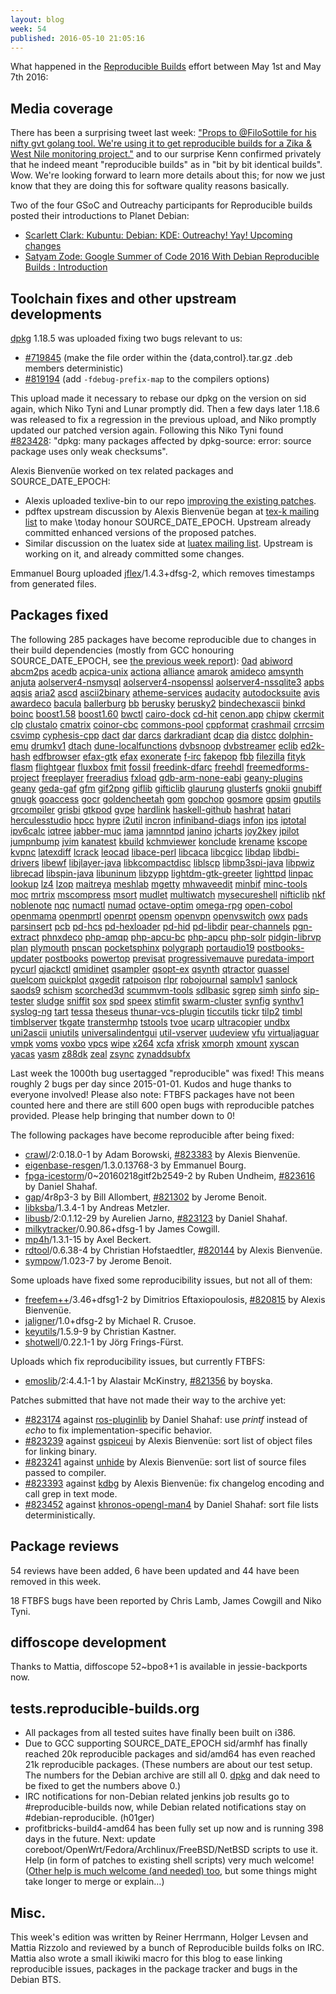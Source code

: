 ```yaml
---
layout: blog
week: 54
published: 2016-05-10 21:05:16
---
```


What happened in the [Reproducible
Builds](https://wiki.debian.org/ReproducibleBuilds) effort between May 1st and May 7th 2016:

Media coverage
--------------

There has been a surprising tweet last week: ["Props to @FiloSottile for his nifty gvt golang tool. We're using it to get reproducible builds for a Zika & West Nile monitoring project."](https://twitter.com/kennwhite/status/726785920972673024) and to our surprise Kenn confirmed privately that he indeed meant "reproducible builds" as in "bit by bit identical builds". Wow. We're looking forward to learn more details about this; for now we just know that they are doing this for software quality reasons basically.

Two of the four GSoC and Outreachy participants for Reproducible builds posted their introductions to Planet Debian:

 * [Scarlett Clark: Kubuntu: Debian: KDE: Outreachy! Yay! Upcoming changes](http://scarlettgatelyclark.com/2016/kubuntu-debian-kde-outreachy-yay-upcoming-changes/)
 * [Satyam Zode: Google Summer of Code 2016 With Debian Reproducible Builds : Introduction](https://satyamz.github.io/blog/2016/05/08/google-summer-of-code-2016-with-debian-reproducible-builds-introduction/)


Toolchain fixes and other upstream developments
-----------------------------------------------

[dpkg](https://tracker.debian.org/pkg/dpkg) 1.18.5 was uploaded fixing two bugs relevant to us:

 * [#719845](https://bugs.debian.org/719845) (make the file order within the  {data,control}.tar.gz .deb members deterministic)
 * [#819194](https://bugs.debian.org/819194) (add `-fdebug-prefix-map` to the compilers options)

This upload made it necessary to rebase our dpkg on the version on sid again, which Niko Tyni and Lunar promptly did. Then a few days later 1.18.6 was released to fix a regression in the previous upload, and Niko promptly updated our patched version again. 
Following this Niko Tyni found [#823428](https://bugs.debian.org/823428): "dpkg: many packages affected by dpkg-source: error: source package uses only weak checksums".

Alexis Bienvenüe worked on tex related packages and SOURCE_DATE_EPOCH:

 * Alexis uploaded texlive-bin to our repo [improving the existing patches](https://anonscm.debian.org/cgit/reproducible/texlive-bin.git/log/?h=pu/reproducible_builds).
 * pdftex upstream discussion by Alexis Bienvenüe began at [tex-k mailing list](https://www.tug.org/pipermail/tex-k/2016-May/002691.html) to make \today honour SOURCE_DATE_EPOCH. Upstream already committed enhanced versions of the proposed patches.
 * Similar discussion on the luatex side at [luatex mailing list](https://mailman.ntg.nl/pipermail/dev-luatex/2016-May/005700.html). Upstream is working on it, and already committed some changes. 

Emmanuel Bourg uploaded [jflex](https://tracker.debian.org/pkg/jflex)/1.4.3+dfsg-2, which removes timestamps from generated files.

Packages fixed
--------------


The following 285 packages have become reproducible due to changes in their
build dependencies (mostly from GCC honouring SOURCE_DATE_EPOCH, see [the previous week report](https://reproducible.alioth.debian.org/blog/posts/53/)):
[0ad](https://tracker.debian.org/0ad)
[abiword](https://tracker.debian.org/abiword)
[abcm2ps](https://tracker.debian.org/abcm2ps)
[acedb](https://tracker.debian.org/acedb)
[acpica-unix](https://tracker.debian.org/acpica-unix)
[actiona](https://tracker.debian.org/actiona)
[alliance](https://tracker.debian.org/alliance)
[amarok](https://tracker.debian.org/amarok)
[amideco](https://tracker.debian.org/amideco)
[amsynth](https://tracker.debian.org/amsynth)
[anjuta](https://tracker.debian.org/anjuta)
[aolserver4-nsmysql](https://tracker.debian.org/aolserver4-nsmysql)
[aolserver4-nsopenssl](https://tracker.debian.org/aolserver4-nsopenssl)
[aolserver4-nssqlite3](https://tracker.debian.org/aolserver4-nssqlite3)
[apbs](https://tracker.debian.org/apbs)
[aqsis](https://tracker.debian.org/aqsis)
[aria2](https://tracker.debian.org/aria2)
[ascd](https://tracker.debian.org/ascd)
[ascii2binary](https://tracker.debian.org/ascii2binary)
[atheme-services](https://tracker.debian.org/atheme-services)
[audacity](https://tracker.debian.org/audacity)
[autodocksuite](https://tracker.debian.org/autodocksuite)
[avis](https://tracker.debian.org/avis)
[awardeco](https://tracker.debian.org/awardeco)
[bacula](https://tracker.debian.org/bacula)
[ballerburg](https://tracker.debian.org/ballerburg)
[bb](https://tracker.debian.org/bb)
[berusky](https://tracker.debian.org/berusky)
[berusky2](https://tracker.debian.org/berusky2)
[bindechexascii](https://tracker.debian.org/bindechexascii)
[binkd](https://tracker.debian.org/binkd)
[boinc](https://tracker.debian.org/boinc)
[boost1.58](https://tracker.debian.org/boost1.58)
[boost1.60](https://tracker.debian.org/boost1.60)
[bwctl](https://tracker.debian.org/bwctl)
[cairo-dock](https://tracker.debian.org/cairo-dock)
[cd-hit](https://tracker.debian.org/cd-hit)
[cenon.app](https://tracker.debian.org/cenon.app)
[chipw](https://tracker.debian.org/chipw)
[ckermit](https://tracker.debian.org/ckermit)
[clp](https://tracker.debian.org/clp)
[clustalo](https://tracker.debian.org/clustalo)
[cmatrix](https://tracker.debian.org/cmatrix)
[coinor-cbc](https://tracker.debian.org/coinor-cbc)
[commons-pool](https://tracker.debian.org/commons-pool)
[cppformat](https://tracker.debian.org/cppformat)
[crashmail](https://tracker.debian.org/crashmail)
[crrcsim](https://tracker.debian.org/crrcsim)
[csvimp](https://tracker.debian.org/csvimp)
[cyphesis-cpp](https://tracker.debian.org/cyphesis-cpp)
[dact](https://tracker.debian.org/dact)
[dar](https://tracker.debian.org/dar)
[darcs](https://tracker.debian.org/darcs)
[darkradiant](https://tracker.debian.org/darkradiant)
[dcap](https://tracker.debian.org/dcap)
[dia](https://tracker.debian.org/dia)
[distcc](https://tracker.debian.org/distcc)
[dolphin-emu](https://tracker.debian.org/dolphin-emu)
[drumkv1](https://tracker.debian.org/drumkv1)
[dtach](https://tracker.debian.org/dtach)
[dune-localfunctions](https://tracker.debian.org/dune-localfunctions)
[dvbsnoop](https://tracker.debian.org/dvbsnoop)
[dvbstreamer](https://tracker.debian.org/dvbstreamer)
[eclib](https://tracker.debian.org/eclib)
[ed2k-hash](https://tracker.debian.org/ed2k-hash)
[edfbrowser](https://tracker.debian.org/edfbrowser)
[efax-gtk](https://tracker.debian.org/efax-gtk)
[efax](https://tracker.debian.org/efax)
[exonerate](https://tracker.debian.org/exonerate)
[f-irc](https://tracker.debian.org/f-irc)
[fakepop](https://tracker.debian.org/fakepop)
[fbb](https://tracker.debian.org/fbb)
[filezilla](https://tracker.debian.org/filezilla)
[fityk](https://tracker.debian.org/fityk)
[flasm](https://tracker.debian.org/flasm)
[flightgear](https://tracker.debian.org/flightgear)
[fluxbox](https://tracker.debian.org/fluxbox)
[fmit](https://tracker.debian.org/fmit)
[fossil](https://tracker.debian.org/fossil)
[freedink-dfarc](https://tracker.debian.org/freedink-dfarc)
[freehdl](https://tracker.debian.org/freehdl)
[freemedforms-project](https://tracker.debian.org/freemedforms-project)
[freeplayer](https://tracker.debian.org/freeplayer)
[freeradius](https://tracker.debian.org/freeradius)
[fxload](https://tracker.debian.org/fxload)
[gdb-arm-none-eabi](https://tracker.debian.org/gdb-arm-none-eabi)
[geany-plugins](https://tracker.debian.org/geany-plugins)
[geany](https://tracker.debian.org/geany)
[geda-gaf](https://tracker.debian.org/geda-gaf)
[gfm](https://tracker.debian.org/gfm)
[gif2png](https://tracker.debian.org/gif2png)
[giflib](https://tracker.debian.org/giflib)
[gifticlib](https://tracker.debian.org/gifticlib)
[glaurung](https://tracker.debian.org/glaurung)
[glusterfs](https://tracker.debian.org/glusterfs)
[gnokii](https://tracker.debian.org/gnokii)
[gnubiff](https://tracker.debian.org/gnubiff)
[gnugk](https://tracker.debian.org/gnugk)
[goaccess](https://tracker.debian.org/goaccess)
[gocr](https://tracker.debian.org/gocr)
[goldencheetah](https://tracker.debian.org/goldencheetah)
[gom](https://tracker.debian.org/gom)
[gopchop](https://tracker.debian.org/gopchop)
[gosmore](https://tracker.debian.org/gosmore)
[gpsim](https://tracker.debian.org/gpsim)
[gputils](https://tracker.debian.org/gputils)
[grcompiler](https://tracker.debian.org/grcompiler)
[grisbi](https://tracker.debian.org/grisbi)
[gtkpod](https://tracker.debian.org/gtkpod)
[gvpe](https://tracker.debian.org/gvpe)
[hardlink](https://tracker.debian.org/hardlink)
[haskell-github](https://tracker.debian.org/haskell-github)
[hashrat](https://tracker.debian.org/hashrat)
[hatari](https://tracker.debian.org/hatari)
[herculesstudio](https://tracker.debian.org/herculesstudio)
[hpcc](https://tracker.debian.org/hpcc)
[hypre](https://tracker.debian.org/hypre)
[i2util](https://tracker.debian.org/i2util)
[incron](https://tracker.debian.org/incron)
[infiniband-diags](https://tracker.debian.org/infiniband-diags)
[infon](https://tracker.debian.org/infon)
[ips](https://tracker.debian.org/ips)
[iptotal](https://tracker.debian.org/iptotal)
[ipv6calc](https://tracker.debian.org/ipv6calc)
[iqtree](https://tracker.debian.org/iqtree)
[jabber-muc](https://tracker.debian.org/jabber-muc)
[jama](https://tracker.debian.org/jama)
[jamnntpd](https://tracker.debian.org/jamnntpd)
[janino](https://tracker.debian.org/janino)
[jcharts](https://tracker.debian.org/jcharts)
[joy2key](https://tracker.debian.org/joy2key)
[jpilot](https://tracker.debian.org/jpilot)
[jumpnbump](https://tracker.debian.org/jumpnbump)
[jvim](https://tracker.debian.org/jvim)
[kanatest](https://tracker.debian.org/kanatest)
[kbuild](https://tracker.debian.org/kbuild)
[kchmviewer](https://tracker.debian.org/kchmviewer)
[konclude](https://tracker.debian.org/konclude)
[krename](https://tracker.debian.org/krename)
[kscope](https://tracker.debian.org/kscope)
[kvpnc](https://tracker.debian.org/kvpnc)
[latexdiff](https://tracker.debian.org/latexdiff)
[lcrack](https://tracker.debian.org/lcrack)
[leocad](https://tracker.debian.org/leocad)
[libace-perl](https://tracker.debian.org/libace-perl)
[libcaca](https://tracker.debian.org/libcaca)
[libcgicc](https://tracker.debian.org/libcgicc)
[libdap](https://tracker.debian.org/libdap)
[libdbi-drivers](https://tracker.debian.org/libdbi-drivers)
[libewf](https://tracker.debian.org/libewf)
[libjlayer-java](https://tracker.debian.org/libjlayer-java)
[libkcompactdisc](https://tracker.debian.org/libkcompactdisc)
[liblscp](https://tracker.debian.org/liblscp)
[libmp3spi-java](https://tracker.debian.org/libmp3spi-java)
[libpwiz](https://tracker.debian.org/libpwiz)
[librecad](https://tracker.debian.org/librecad)
[libspin-java](https://tracker.debian.org/libspin-java)
[libuninum](https://tracker.debian.org/libuninum)
[libzypp](https://tracker.debian.org/libzypp)
[lightdm-gtk-greeter](https://tracker.debian.org/lightdm-gtk-greeter)
[lighttpd](https://tracker.debian.org/lighttpd)
[linpac](https://tracker.debian.org/linpac)
[lookup](https://tracker.debian.org/lookup)
[lz4](https://tracker.debian.org/lz4)
[lzop](https://tracker.debian.org/lzop)
[maitreya](https://tracker.debian.org/maitreya)
[meshlab](https://tracker.debian.org/meshlab)
[mgetty](https://tracker.debian.org/mgetty)
[mhwaveedit](https://tracker.debian.org/mhwaveedit)
[minbif](https://tracker.debian.org/minbif)
[minc-tools](https://tracker.debian.org/minc-tools)
[moc](https://tracker.debian.org/moc)
[mrtrix](https://tracker.debian.org/mrtrix)
[mscompress](https://tracker.debian.org/mscompress)
[msort](https://tracker.debian.org/msort)
[mudlet](https://tracker.debian.org/mudlet)
[multiwatch](https://tracker.debian.org/multiwatch)
[mysecureshell](https://tracker.debian.org/mysecureshell)
[nifticlib](https://tracker.debian.org/nifticlib)
[nkf](https://tracker.debian.org/nkf)
[noblenote](https://tracker.debian.org/noblenote)
[nqc](https://tracker.debian.org/nqc)
[numactl](https://tracker.debian.org/numactl)
[numad](https://tracker.debian.org/numad)
[octave-optim](https://tracker.debian.org/octave-optim)
[omega-rpg](https://tracker.debian.org/omega-rpg)
[open-cobol](https://tracker.debian.org/open-cobol)
[openmama](https://tracker.debian.org/openmama)
[openmprtl](https://tracker.debian.org/openmprtl)
[openrpt](https://tracker.debian.org/openrpt)
[opensm](https://tracker.debian.org/opensm)
[openvpn](https://tracker.debian.org/openvpn)
[openvswitch](https://tracker.debian.org/openvswitch)
[owx](https://tracker.debian.org/owx)
[pads](https://tracker.debian.org/pads)
[parsinsert](https://tracker.debian.org/parsinsert)
[pcb](https://tracker.debian.org/pcb)
[pd-hcs](https://tracker.debian.org/pd-hcs)
[pd-hexloader](https://tracker.debian.org/pd-hexloader)
[pd-hid](https://tracker.debian.org/pd-hid)
[pd-libdir](https://tracker.debian.org/pd-libdir)
[pear-channels](https://tracker.debian.org/pear-channels)
[pgn-extract](https://tracker.debian.org/pgn-extract)
[phnxdeco](https://tracker.debian.org/phnxdeco)
[php-amqp](https://tracker.debian.org/php-amqp)
[php-apcu-bc](https://tracker.debian.org/php-apcu-bc)
[php-apcu](https://tracker.debian.org/php-apcu)
[php-solr](https://tracker.debian.org/php-solr)
[pidgin-librvp](https://tracker.debian.org/pidgin-librvp)
[plan](https://tracker.debian.org/plan)
[plymouth](https://tracker.debian.org/plymouth)
[pnscan](https://tracker.debian.org/pnscan)
[pocketsphinx](https://tracker.debian.org/pocketsphinx)
[polygraph](https://tracker.debian.org/polygraph)
[portaudio19](https://tracker.debian.org/portaudio19)
[postbooks-updater](https://tracker.debian.org/postbooks-updater)
[postbooks](https://tracker.debian.org/postbooks)
[powertop](https://tracker.debian.org/powertop)
[previsat](https://tracker.debian.org/previsat)
[progressivemauve](https://tracker.debian.org/progressivemauve)
[puredata-import](https://tracker.debian.org/puredata-import)
[pycurl](https://tracker.debian.org/pycurl)
[qjackctl](https://tracker.debian.org/qjackctl)
[qmidinet](https://tracker.debian.org/qmidinet)
[qsampler](https://tracker.debian.org/qsampler)
[qsopt-ex](https://tracker.debian.org/qsopt-ex)
[qsynth](https://tracker.debian.org/qsynth)
[qtractor](https://tracker.debian.org/qtractor)
[quassel](https://tracker.debian.org/quassel)
[quelcom](https://tracker.debian.org/quelcom)
[quickplot](https://tracker.debian.org/quickplot)
[qxgedit](https://tracker.debian.org/qxgedit)
[ratpoison](https://tracker.debian.org/ratpoison)
[rlpr](https://tracker.debian.org/rlpr)
[robojournal](https://tracker.debian.org/robojournal)
[samplv1](https://tracker.debian.org/samplv1)
[sanlock](https://tracker.debian.org/sanlock)
[saods9](https://tracker.debian.org/saods9)
[schism](https://tracker.debian.org/schism)
[scorched3d](https://tracker.debian.org/scorched3d)
[scummvm-tools](https://tracker.debian.org/scummvm-tools)
[sdlbasic](https://tracker.debian.org/sdlbasic)
[sgrep](https://tracker.debian.org/sgrep)
[simh](https://tracker.debian.org/simh)
[sinfo](https://tracker.debian.org/sinfo)
[sip-tester](https://tracker.debian.org/sip-tester)
[sludge](https://tracker.debian.org/sludge)
[sniffit](https://tracker.debian.org/sniffit)
[sox](https://tracker.debian.org/sox)
[spd](https://tracker.debian.org/spd)
[speex](https://tracker.debian.org/speex)
[stimfit](https://tracker.debian.org/stimfit)
[swarm-cluster](https://tracker.debian.org/swarm-cluster)
[synfig](https://tracker.debian.org/synfig)
[synthv1](https://tracker.debian.org/synthv1)
[syslog-ng](https://tracker.debian.org/syslog-ng)
[tart](https://tracker.debian.org/tart)
[tessa](https://tracker.debian.org/tessa)
[theseus](https://tracker.debian.org/theseus)
[thunar-vcs-plugin](https://tracker.debian.org/thunar-vcs-plugin)
[ticcutils](https://tracker.debian.org/ticcutils)
[tickr](https://tracker.debian.org/tickr)
[tilp2](https://tracker.debian.org/tilp2)
[timbl](https://tracker.debian.org/timbl)
[timblserver](https://tracker.debian.org/timblserver)
[tkgate](https://tracker.debian.org/tkgate)
[transtermhp](https://tracker.debian.org/transtermhp)
[tstools](https://tracker.debian.org/tstools)
[tvoe](https://tracker.debian.org/tvoe)
[ucarp](https://tracker.debian.org/ucarp)
[ultracopier](https://tracker.debian.org/ultracopier)
[undbx](https://tracker.debian.org/undbx)
[uni2ascii](https://tracker.debian.org/uni2ascii)
[uniutils](https://tracker.debian.org/uniutils)
[universalindentgui](https://tracker.debian.org/universalindentgui)
[util-vserver](https://tracker.debian.org/util-vserver)
[uudeview](https://tracker.debian.org/uudeview)
[vfu](https://tracker.debian.org/vfu)
[virtualjaguar](https://tracker.debian.org/virtualjaguar)
[vmpk](https://tracker.debian.org/vmpk)
[voms](https://tracker.debian.org/voms)
[voxbo](https://tracker.debian.org/voxbo)
[vpcs](https://tracker.debian.org/vpcs)
[wipe](https://tracker.debian.org/wipe)
[x264](https://tracker.debian.org/x264)
[xcfa](https://tracker.debian.org/xcfa)
[xfrisk](https://tracker.debian.org/xfrisk)
[xmorph](https://tracker.debian.org/xmorph)
[xmount](https://tracker.debian.org/xmount)
[xyscan](https://tracker.debian.org/xyscan)
[yacas](https://tracker.debian.org/yacas)
[yasm](https://tracker.debian.org/yasm)
[z88dk](https://tracker.debian.org/z88dk)
[zeal](https://tracker.debian.org/zeal)
[zsync](https://tracker.debian.org/zsync)
[zynaddsubfx](https://tracker.debian.org/zynaddsubfx)

Last week the 1000th bug usertagged "reproducible" was fixed! This means roughly 2 bugs per day since 2015-01-01. Kudos and huge thanks to everyone involved! Please also note: FTBFS packages have not been counted here and there are still 600 open bugs with reproducible patches provided. Please help bringing that number down to 0!

The following packages have become reproducible after being fixed:

 * [crawl](https://tracker.debian.org/pkg/crawl)/2:0.18.0-1 by Adam Borowski, [#823383](https://bugs.debian.org/823383) by Alexis Bienvenüe.
 * [eigenbase-resgen](https://tracker.debian.org/pkg/eigenbase-resgen)/1.3.0.13768-3 by Emmanuel Bourg.
 * [fpga-icestorm](https://tracker.debian.org/pkg/fpga-icestorm)/0~20160218gitf2b2549-2 by Ruben Undheim, [#823616](https://bugs.debian.org/823616) by Daniel Shahaf.
 * [gap](https://tracker.debian.org/pkg/gap)/4r8p3-3 by Bill Allombert, [#821302](https://bugs.debian.org/821302) by Jerome Benoit.
 * [libksba](https://tracker.debian.org/pkg/libksba)/1.3.4-1 by Andreas Metzler.
 * [libusb](https://tracker.debian.org/pkg/libusb)/2:0.1.12-29 by Aurelien Jarno, [#823123](https://bugs.debian.org/823123) by Daniel Shahaf.
 * [milkytracker](https://tracker.debian.org/pkg/milkytracker)/0.90.86+dfsg-1 by James Cowgill.
 * [mp4h](https://tracker.debian.org/pkg/mp4h)/1.3.1-15 by Axel Beckert.
 * [rdtool](https://tracker.debian.org/pkg/rdtool)/0.6.38-4 by Christian Hofstaedtler, [#820144](https://bugs.debian.org/820144) by Alexis Bienvenüe.
 * [sympow](https://tracker.debian.org/pkg/sympow)/1.023-7 by Jerome Benoit.

Some uploads have fixed some reproducibility issues, but not all of them:

 * [freefem++](https://tracker.debian.org/pkg/freefem++)/3.46+dfsg1-2 by Dimitrios Eftaxiopoulosis, [#820815](https://bugs.debian.org/820815) by Alexis Bienvenüe.
 * [jaligner](https://tracker.debian.org/pkg/jaligner)/1.0+dfsg-2 by Michael R. Crusoe.
 * [keyutils](https://tracker.debian.org/pkg/keyutils)/1.5.9-9 by Christian Kastner.
 * [shotwell](https://tracker.debian.org/pkg/shotwell)/0.22.1-1 by Jörg Frings-Fürst.

Uploads which fix reproducibility issues, but currently FTBFS:

 * [emoslib](https://tracker.debian.org/pkg/emoslib)/2:4.4.1-1 by Alastair McKinstry, [#821356](https://bugs.debian.org/821356) by boyska.

Patches submitted that have not made their way to the archive yet:

 * [#823174](https://bugs.debian.org/823174) against [ros-pluginlib](https://tracker.debian.org/pkg/ros-pluginlib) by Daniel Shahaf: use *printf* instead of *echo* to fix implementation-specific behavior.
 * [#823239](https://bugs.debian.org/823239) against [gspiceui](https://tracker.debian.org/pkg/gspiceui) by Alexis Bienvenüe: sort list of object files for linking binary.
 * [#823241](https://bugs.debian.org/823241) against [unhide](https://tracker.debian.org/pkg/unhide) by Alexis Bienvenüe: sort list of source files passed to compiler.
 * [#823393](https://bugs.debian.org/823393) against [kdbg](https://tracker.debian.org/pkg/kdbg) by Alexis Bienvenüe: fix changelog encoding and call grep in text mode.
 * [#823452](https://bugs.debian.org/823452) against [khronos-opengl-man4](https://tracker.debian.org/pkg/khronos-opengl-man4) by Daniel Shahaf: sort file lists deterministically.

Package reviews
---------------

54 reviews have been added, 6 have been updated and 44 have been removed in this week.

18 FTBFS bugs have been reported by Chris Lamb, James Cowgill and Niko Tyni.

diffoscope development
----------------------

Thanks to Mattia, diffoscope 52~bpo8+1 is available in jessie-backports now.

tests.reproducible-builds.org
-----------------------

 * All packages from all tested suites have finally been built on i386.
 * Due to GCC supporting SOURCE_DATE_EPOCH sid/armhf has finally reached 20k reproducible packages and sid/amd64 has even reached 21k reproducible packages. (These numbers are about our test setup. The numbers for the Debian archive are still all 0. [dpkg](https://bugs.debian.org/cgi-bin/pkgreport.cgi?src=dpkg&users=reproducible-builds@lists.alioth.debian.org&archive=both&tag=toolchain&tag=infrastructure&tag=timestamps&tag=fileordering&tag=buildpath&tag=username&tag=hostname&tag=uname&tag=randomness&tag=buildinfo&tag=cpu&tag=signatures&tag=environment&tag=umask&tag=ftbfs&tag=locale) and dak need to be fixed to get the numbers above 0.)
 * IRC notifications for non-Debian related jenkins job results go to #reproducible-builds now, while Debian related notifications stay on #debian-reproducible. (h01ger)
 * profitbricks-build4-amd64 has been fully set up now and is running 398 days in the future. Next: update coreboot/OpenWrt/Fedora/Archlinux/FreeBSD/NetBSD scripts to use it. Help (in form of patches to existing shell scripts) very much welcome! ([Other help is much welcome (and needed) too](https://jenkins.debian.net/userContent/todo.html), but some things might take longer to merge or explain…)

Misc.
-----

This week's edition was written by Reiner Herrmann, Holger Levsen and Mattia Rizzolo and reviewed by a bunch of Reproducible builds folks on IRC.
Mattia also wrote a small ikiwiki macro for this blog to ease linking reproducible issues, packages in the package tracker and bugs in the Debian BTS.
